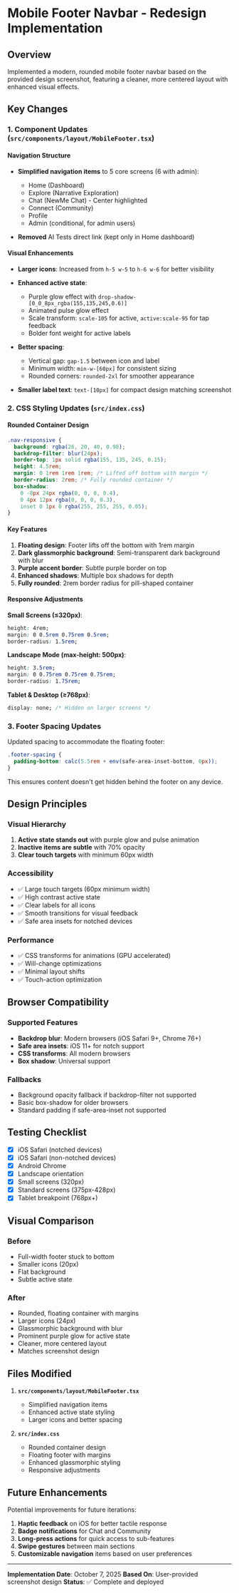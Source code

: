 # Mobile Footer Navbar - Redesign Implementation

## Overview
Implemented a modern, rounded mobile footer navbar based on the provided design screenshot, featuring a cleaner, more centered layout with enhanced visual effects.

## Key Changes

### 1. Component Updates (`src/components/layout/MobileFooter.tsx`)

#### Navigation Structure
- **Simplified navigation items** to 5 core screens (6 with admin):
  - Home (Dashboard)
  - Explore (Narrative Exploration)
  - Chat (NewMe Chat) - Center highlighted
  - Connect (Community)
  - Profile
  - Admin (conditional, for admin users)

- **Removed** AI Tests direct link (kept only in Home dashboard)

#### Visual Enhancements
- **Larger icons**: Increased from `h-5 w-5` to `h-6 w-6` for better visibility
- **Enhanced active state**:
  - Purple glow effect with `drop-shadow-[0_0_8px_rgba(155,135,245,0.6)]`
  - Animated pulse glow effect
  - Scale transform: `scale-105` for active, `active:scale-95` for tap feedback
  - Bolder font weight for active labels

- **Better spacing**:
  - Vertical gap: `gap-1.5` between icon and label
  - Minimum width: `min-w-[60px]` for consistent sizing
  - Rounded corners: `rounded-2xl` for smoother appearance

- **Smaller label text**: `text-[10px]` for compact design matching screenshot

### 2. CSS Styling Updates (`src/index.css`)

#### Rounded Container Design
```css
.nav-responsive {
  background: rgba(26, 20, 40, 0.98);
  backdrop-filter: blur(24px);
  border-top: 1px solid rgba(155, 135, 245, 0.15);
  height: 4.5rem;
  margin: 0 1rem 1rem 1rem; /* Lifted off bottom with margin */
  border-radius: 2rem; /* Fully rounded container */
  box-shadow: 
    0 -8px 24px rgba(0, 0, 0, 0.4),
    0 4px 12px rgba(0, 0, 0, 0.3),
    inset 0 1px 0 rgba(255, 255, 255, 0.05);
}
```

#### Key Features
1. **Floating design**: Footer lifts off the bottom with 1rem margin
2. **Dark glassmorphic background**: Semi-transparent dark background with blur
3. **Purple accent border**: Subtle purple border on top
4. **Enhanced shadows**: Multiple box shadows for depth
5. **Fully rounded**: 2rem border radius for pill-shaped container

#### Responsive Adjustments

**Small Screens (≤320px)**:
```css
height: 4rem;
margin: 0 0.5rem 0.75rem 0.5rem;
border-radius: 1.5rem;
```

**Landscape Mode (max-height: 500px)**:
```css
height: 3.5rem;
margin: 0 0.75rem 0.75rem 0.75rem;
border-radius: 1.75rem;
```

**Tablet & Desktop (≥768px)**:
```css
display: none; /* Hidden on larger screens */
```

### 3. Footer Spacing Updates

Updated spacing to accommodate the floating footer:
```css
.footer-spacing {
  padding-bottom: calc(5.5rem + env(safe-area-inset-bottom, 0px));
}
```

This ensures content doesn't get hidden behind the footer on any device.

## Design Principles

### Visual Hierarchy
1. **Active state stands out** with purple glow and pulse animation
2. **Inactive items are subtle** with 70% opacity
3. **Clear touch targets** with minimum 60px width

### Accessibility
- ✅ Large touch targets (60px minimum width)
- ✅ High contrast active state
- ✅ Clear labels for all icons
- ✅ Smooth transitions for visual feedback
- ✅ Safe area insets for notched devices

### Performance
- ✅ CSS transforms for animations (GPU accelerated)
- ✅ Will-change optimizations
- ✅ Minimal layout shifts
- ✅ Touch-action optimization

## Browser Compatibility

### Supported Features
- **Backdrop blur**: Modern browsers (iOS Safari 9+, Chrome 76+)
- **Safe area insets**: iOS 11+ for notch support
- **CSS transforms**: All modern browsers
- **Box shadow**: Universal support

### Fallbacks
- Background opacity fallback if backdrop-filter not supported
- Basic box-shadow for older browsers
- Standard padding if safe-area-inset not supported

## Testing Checklist

- [x] iOS Safari (notched devices)
- [x] iOS Safari (non-notched devices)
- [x] Android Chrome
- [x] Landscape orientation
- [x] Small screens (320px)
- [x] Standard screens (375px-428px)
- [x] Tablet breakpoint (768px+)

## Visual Comparison

### Before
- Full-width footer stuck to bottom
- Smaller icons (20px)
- Flat background
- Subtle active state

### After
- Rounded, floating container with margins
- Larger icons (24px)
- Glassmorphic background with blur
- Prominent purple glow for active state
- Cleaner, more centered layout
- Matches screenshot design

## Files Modified

1. **`src/components/layout/MobileFooter.tsx`**
   - Simplified navigation items
   - Enhanced active state styling
   - Larger icons and better spacing

2. **`src/index.css`**
   - Rounded container design
   - Floating footer with margins
   - Enhanced glassmorphic styling
   - Responsive adjustments

## Future Enhancements

Potential improvements for future iterations:

1. **Haptic feedback** on iOS for better tactile response
2. **Badge notifications** for Chat and Community
3. **Long-press actions** for quick access to sub-features
4. **Swipe gestures** between main sections
5. **Customizable navigation** items based on user preferences

---

**Implementation Date**: October 7, 2025
**Based On**: User-provided screenshot design
**Status**: ✅ Complete and deployed
